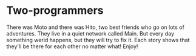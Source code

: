 # Two-programmers

<head>
  <meta charset= "UTF-8">
  <link rel = "stylesheet" text="text/css" href="style.css"
  </head>

<p> There was Moto and there was Hito, two best friends who go on lots of adventures. They live in a quiet network called Main. But every day something werid happens, but they will try to fix it. Each story shows that they'll be there for each other no matter what! Enjoy!</p>


